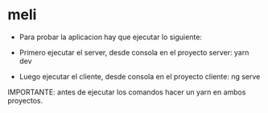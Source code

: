 # meli

- Para probar la aplicacion hay que ejecutar lo siguiente:

* Primero ejecutar el server, desde consola en el proyecto server:
yarn dev

* Luego ejecutar el cliente, desde consola en el proyecto cliente:
ng serve

IMPORTANTE: antes de ejecutar los comandos hacer un yarn en ambos proyectos.

